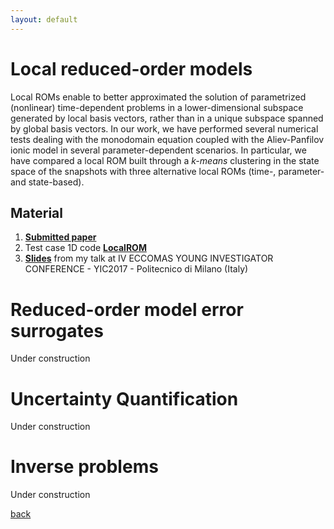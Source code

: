 ```yaml
---
layout: default
---
```


# Local reduced-order models

Local ROMs enable to better approximated the solution of parametrized (nonlinear) time-dependent problems in a lower-dimensional subspace generated by local basis vectors, rather than in a unique subspace spanned by global basis vectors. In our work, we have performed several numerical tests dealing with the monodomain equation coupled with the Aliev-Panfilov ionic model in several parameter-dependent scenarios. In particular, we have compared a local ROM built through a *k-means* clustering in the state space of the snapshots with three alternative local ROMs (time-, parameter- and state-based).

## Material
1. [**Submitted paper**](https://www.mate.polimi.it/biblioteca/add/qmox/33-2018.pdf)
2. Test case 1D code [**LocalROM**](https://stefanopagani.github.io/LocalROM/)
3. [**Slides**](/Slides/SlideYIC_opt.pdf) from my talk at IV ECCOMAS YOUNG INVESTIGATOR CONFERENCE - YIC2017 - Politecnico di Milano (Italy)

# Reduced-order model error surrogates

Under construction

# Uncertainty Quantification

Under construction

# Inverse problems

Under construction





[back](./)
